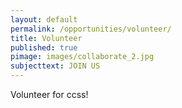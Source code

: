 ```yaml
---
layout: default
permalink: /opportunities/volunteer/
title: Volunteer
published: true
pimage: images/collaborate_2.jpg
subjecttext: JOIN US
---
```

Volunteer for ccss!

